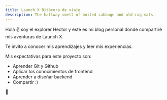 ```yaml
---
title: Launch X Bitácora de viaje
description: The hallway smelt of boiled cabbage and old rag mats.
---
```


Hola ✌️  soy el explorer Hector y este es mi blog personal donde compartiré mis aventuras de Launch X.

Te invito a conocer mis aprendizajes y leer mis experiencias.

Mis expectativas para este proyecto son:

- Aprender Git y Github
- Aplicar los conocimientos de frontend
- Aprender a diseñar backend
- Compartir :)

🚀

